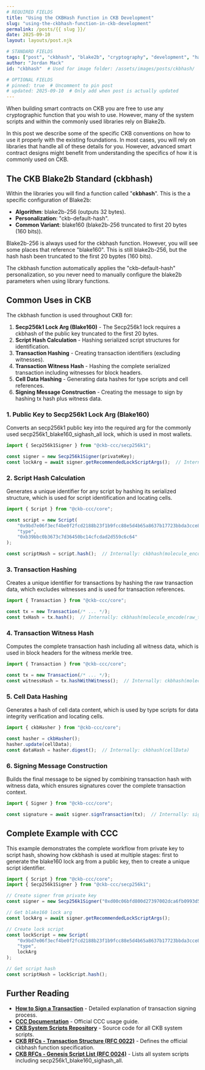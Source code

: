 ```yaml
---
# REQUIRED FIELDS
title: "Using the CKBHash Function in CKB Development"
slug: "using-the-ckbhash-function-in-ckb-development"
permalink: /posts/{{ slug }}/
date: 2025-09-10
layout: layouts/post.njk

# STANDARD FIELDS  
tags: ["post", "ckbhash", "blake2b", "cryptography", "development", "hashing", "smart-contracts"]
author: "Jordan Mack"
id: "ckbhash"  # Used for image folder: /assets/images/posts/ckbhash/

# OPTIONAL FIELDS
# pinned: true  # Uncomment to pin post
# updated: 2025-09-10  # Only add when post is actually updated
---
```


When building smart contracts on CKB you are free to use any cryptographic function that you wish to use. However, many of the system scripts and within the commonly used libraries rely on Blake2b.

In this post we describe some of the specific CKB conventions on how to use it properly with the existing foundations. In most cases, you will rely on libraries that handle all of these details for you. However, advanced smart contract designs might benefit from understanding the specifics of how it is commonly used on CKB.

## The CKB Blake2b Standard (ckbhash)

Within the libraries you will find a function called "**ckbhash**". This is the a specific configuration of Blake2b:

- **Algorithm**: blake2b-256 (outputs 32 bytes).
- **Personalization**: "ckb-default-hash".
- **Common Variant**: blake160 (blake2b-256 truncated to first 20 bytes (160 bits)).

Blake2b-256 is always used for the ckbhash function. However, you will see some places that reference "blake160". This is still blake2b-256, but the hash hash been truncated to the first 20 byptes (160 bits).

The ckbhash function automatically applies the "ckb-default-hash" personalization, so you never need to manually configure the blake2b parameters when using library functions.

## Common Uses in CKB

The ckbhash function is used throughout CKB for:

1. **Secp256k1 Lock Arg (Blake160)** - The Secp256k1 lock requires a ckbhash of the public key truncated to the first 20 bytes.
2. **Script Hash Calculation** - Hashing serialized script structures for identification.
3. **Transaction Hashing** - Creating transaction identifiers (excluding witnesses).
4. **Transaction Witness Hash** - Hashing the complete serialized transaction including witnesses for block headers.
5. **Cell Data Hashing** - Generating data hashes for type scripts and cell references.
6. **Signing Message Construction** - Creating the message to sign by hashing tx hash plus witness data.

### 1. Public Key to Secp256k1 Lock Arg (Blake160)

Converts an secp256k1 public key into the required arg for the commonly used secp256k1_blake160_sighash_all lock, which is used in most wallets.

```javascript
import { Secp256k1Signer } from "@ckb-ccc/secp256k1";

const signer = new Secp256k1Signer(privateKey);
const lockArg = await signer.getRecommendedLockScriptArgs();  // Internally: ckbhash(publicKey).slice(0, 20)
```

### 2. Script Hash Calculation

Generates a unique identifier for any script by hashing its serialized structure, which is used for script identification and locating cells.

```javascript
import { Script } from "@ckb-ccc/core";

const script = new Script(
	"0x9bd7e06f3ecf4be0f2fcd2188b23f1b9fcc88e5d4b65a8637b17723bbda3cce8",	// codeHash
	"type",																	// hashType
	"0xb39bbc0b3673c7d36450bc14cfcdad2d559c6c64"							// args
);

const scriptHash = script.hash();  // Internally: ckbhash(molecule_encode(script))
```

### 3. Transaction Hashing

Creates a unique identifier for transactions by hashing the raw transaction data, which excludes witnesses and is used for transaction references.

```javascript
import { Transaction } from "@ckb-ccc/core";

const tx = new Transaction(/* ... */);
const txHash = tx.hash();  // Internally: ckbhash(molecule_encode(raw_transaction))
```

### 4. Transaction Witness Hash

Computes the complete transaction hash including all witness data, which is used in block headers for the witness merkle tree.

```javascript
import { Transaction } from "@ckb-ccc/core";

const tx = new Transaction(/* ... */);
const witnessHash = tx.hashWithWitness();  // Internally: ckbhash(molecule_encode(full_transaction))
```

### 5. Cell Data Hashing

Generates a hash of cell data content, which is used by type scripts for data integrity verification and locating cells.

```javascript
import { ckbHasher } from "@ckb-ccc/core";

const hasher = ckbHasher();
hasher.update(cellData);
const dataHash = hasher.digest();  // Internally: ckbhash(cellData)
```

### 6. Signing Message Construction

Builds the final message to be signed by combining transaction hash with witness data, which ensures signatures cover the complete transaction context.

```javascript
import { Signer } from "@ckb-ccc/core";

const signature = await signer.signTransaction(tx);  // Internally: sign(ckbhash(txHash + witnessData))
```

## Complete Example with CCC

This example demonstrates the complete workflow from private key to script hash, showing how ckbhash is used at multiple stages: first to generate the blake160 lock arg from a public key, then to create a unique script identifier.

```javascript
import { Script } from "@ckb-ccc/core";
import { Secp256k1Signer } from "@ckb-ccc/secp256k1";

// Create signer from private key
const signer = new Secp256k1Signer("0xd00c06bfd800d27397002dca6fb0993d5ba6399b4238b2f29ee9deb97593d2bc");

// Get blake160 lock arg
const lockArg = await signer.getRecommendedLockScriptArgs();

// Create lock script
const lockScript = new Script(
	"0x9bd7e06f3ecf4be0f2fcd2188b23f1b9fcc88e5d4b65a8637b17723bbda3cce8",  // mainnet secp256k1
	"type",
	lockArg
);

// Get script hash
const scriptHash = lockScript.hash();
```

## Further Reading

- **[How to Sign a Transaction](https://docs.nervos.org/docs/how-tos/how-to-sign-a-tx)** - Detailed explanation of transaction signing process.
- **[CCC Documentation](https://docs.nervos.org/docs/sdk-and-devtool/ccc)** - Official CCC usage guide.
- **[CKB System Scripts Repository](https://github.com/nervosnetwork/ckb-system-scripts)** - Source code for all CKB system scripts.
- **[CKB RFCs - Transaction Structure (RFC 0022)](https://github.com/nervosnetwork/rfcs/blob/master/rfcs/0022-transaction-structure/0022-transaction-structure.md)** - Defines the official ckbhash function specification.
- **[CKB RFCs - Genesis Script List (RFC 0024)](https://github.com/nervosnetwork/rfcs/blob/master/rfcs/0024-ckb-genesis-script-list/0024-ckb-genesis-script-list.md)** - Lists all system scripts including secp256k1_blake160_sighash_all.
